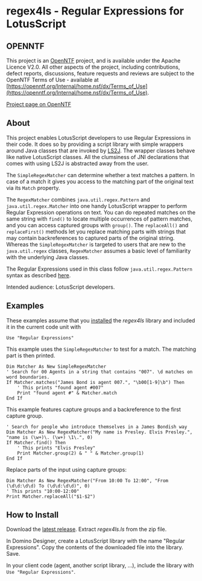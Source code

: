 # regex4ls - Regular Expressions for LotusScript

## OPENNTF

This project is an [OpenNTF](https://openntf.org/) project, and is available under the Apache Licence V2.0. All other aspects of the project, including contributions, defect reports, discussions, feature requests and reviews are subject to the OpenNTF Terms of Use - available at [https://openntf.org/Internal/home.nsf/dx/Terms_of_Use](https://openntf.org/Internal/home.nsf/dx/Terms_of_Use).

[Project page on OpenNTF](https://openntf.org/main.nsf/project.xsp?r=project/Regular%20Expressions%20for%20LotusScript/)

## About

This project enables LotusScript developers to use Regular Expressions in their code. 
It does so by providing a script library with simple wrappers around Java classes that are invoked by [LS2J](https://help.hcltechsw.com/dom_designer/11.0.1/basic/LSAZ_ABOUT_LS2J.html). 
The wrapper classes behave like native LotusScript classes. All the clumsiness of JNI declarations that comes with using LS2J is abstracted away from the user.

The `SimpleRegexMatcher` can determine whether a text matches a pattern. 
In case of a match it gives you access to the matching part of the original text via its `Match` property.

The `RegexMatcher` combines `java.util.regex.Pattern` and `java.util.regex.Matcher` into one handy LotusScript wrapper to perform Regular Expression operations on text. 
You can do repeated matches on the same string with `find()` to locate multiple occurrences of pattern matches, and you can access captured groups with `group()`. 
The `replaceAll()` and `replaceFirst()` methods let you replace matching parts with strings that may contain backreferences to captured parts of the original string. 
Whereas the `SimpleRegexMatcher` is targeted to users that are new to the `java.util.regex` classes, `RegexMatcher` assumes a basic level of familiarity with the underlying Java classes.

The Regular Expressions used in this class follow `java.util.regex.Pattern` syntax as described [here](https://docs.oracle.com/javase/8/docs/api/java/util/regex/Pattern.html).

Intended audience: LotusScript developers.

## Examples

These examples assume that you [installed](#how-to-install) the _regex4ls_ library and included it in the current code unit with
```vbnet
Use "Regular Expressions"
```

This example uses the `SimpleRegexMatcher` to test for a match. The matching part is then printed.
```vbnet
Dim Matcher As New SimpleRegexMatcher
' Search for 00 Agents in a string that contains "007". \d matches on word boundaries.
If Matcher.matches("James Bond is agent 007.", "\b00[1-9]\b") Then
    ' This prints "found agent #007"
    Print "found agent #" & Matcher.match
End If
```

This example features capture groups and a backreference to the first capture group.
```vbnet
' Search for people who introduce themselves in a James Bondish way
Dim Matcher As New RegexMatcher("My name is Presley. Elvis Presley.", "name is (\w+)\. (\w+) \1\.", 0)
If Matcher.find() Then
    ' This prints "Elvis Presley"
    Print Matcher.group(2) & " " & Matcher.group(1)
End If
```

Replace parts of the input using capture groups:
```vbnet
Dim Matcher As New RegexMatcher("From 10:00 To 12:00", "From (\d\d:\d\d) To (\d\d:\d\d)", 0)
' This prints "10:00-12:00"
Print Matcher.replaceAll("$1-$2")
```

## How to Install

Download the [latest release](https://github.com/OpenNTF/regex4ls/releases/latest). Extract _regex4ls.ls_ from the zip file.

In Domino Designer, create a LotusScript library with the name "Regular Expressions". Copy the contents of the downloaded file into the library. Save. 

In your client code (agent, another script library, ...), include the library with `Use "Regular Expressions"`.